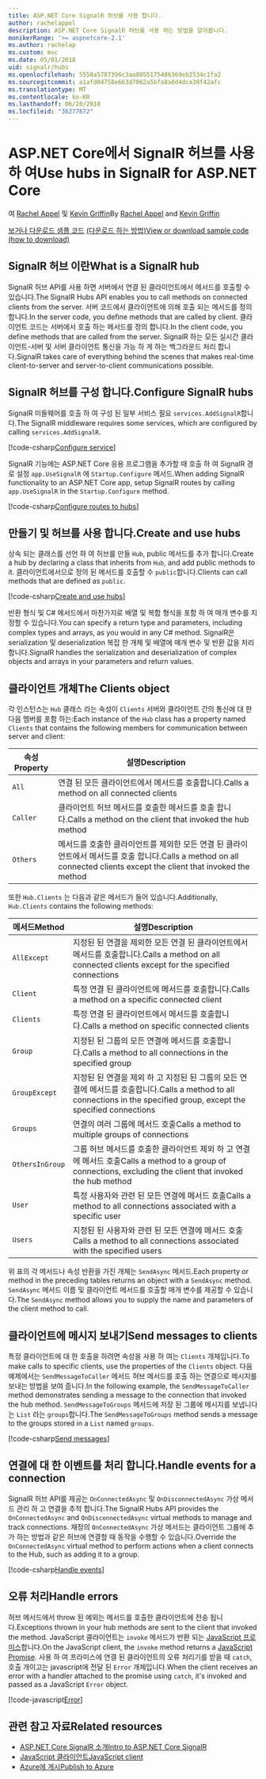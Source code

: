 ```yaml
---
title: ASP.NET Core SignalR 허브를 사용 합니다.
author: rachelappel
description: ASP.NET Core SignalR 허브를 사용 하는 방법을 알아봅니다.
monikerRange: '>= aspnetcore-2.1'
ms.author: rachelap
ms.custom: mvc
ms.date: 05/01/2018
uid: signalr/hubs
ms.openlocfilehash: 5558a5787396c3aa8055175486369eb2534c1fa2
ms.sourcegitcommit: a1afd04758e663d7062a5bfa8a0d4dca38f42afc
ms.translationtype: MT
ms.contentlocale: ko-KR
ms.lasthandoff: 06/20/2018
ms.locfileid: "36277672"
---
```

# <a name="use-hubs-in-signalr-for-aspnet-core"></a><span data-ttu-id="d820b-103">ASP.NET Core에서 SignalR 허브를 사용 하 여</span><span class="sxs-lookup"><span data-stu-id="d820b-103">Use hubs in SignalR for ASP.NET Core</span></span>

<span data-ttu-id="d820b-104">여 [Rachel Appel](https://twitter.com/rachelappel) 및 [Kevin Griffin](https://twitter.com/1kevgriff)</span><span class="sxs-lookup"><span data-stu-id="d820b-104">By [Rachel Appel](https://twitter.com/rachelappel) and [Kevin Griffin](https://twitter.com/1kevgriff)</span></span>

<span data-ttu-id="d820b-105">[보거나 다운로드 샘플 코드](https://github.com/aspnet/Docs/tree/master/aspnetcore/signalr/hubs/sample/ ) [(다운로드 하는 방법)](xref:tutorials/index#how-to-download-a-sample)</span><span class="sxs-lookup"><span data-stu-id="d820b-105">[View or download sample code](https://github.com/aspnet/Docs/tree/master/aspnetcore/signalr/hubs/sample/ ) [(how to download)](xref:tutorials/index#how-to-download-a-sample)</span></span>

## <a name="what-is-a-signalr-hub"></a><span data-ttu-id="d820b-106">SignalR 허브 이란</span><span class="sxs-lookup"><span data-stu-id="d820b-106">What is a SignalR hub</span></span>

<span data-ttu-id="d820b-107">SignalR 허브 API를 사용 하면 서버에서 연결 된 클라이언트에서 메서드를 호출할 수 있습니다.</span><span class="sxs-lookup"><span data-stu-id="d820b-107">The SignalR Hubs API enables you to call methods on connected clients from the server.</span></span> <span data-ttu-id="d820b-108">서버 코드에서 클라이언트에 의해 호출 되는 메서드를 정의 합니다.</span><span class="sxs-lookup"><span data-stu-id="d820b-108">In the server code, you define methods that are called by client.</span></span> <span data-ttu-id="d820b-109">클라이언트 코드는 서버에서 호출 하는 메서드를 정의 합니다.</span><span class="sxs-lookup"><span data-stu-id="d820b-109">In the client code, you define methods that are called from the server.</span></span> <span data-ttu-id="d820b-110">SignalR 하는 모든 실시간 클라이언트-서버 및 서버 클라이언트 통신을 가능 하 게 하는 백그라운드 처리 합니다.</span><span class="sxs-lookup"><span data-stu-id="d820b-110">SignalR takes care of everything behind the scenes that makes real-time client-to-server and server-to-client communications possible.</span></span>

## <a name="configure-signalr-hubs"></a><span data-ttu-id="d820b-111">SignalR 허브를 구성 합니다.</span><span class="sxs-lookup"><span data-stu-id="d820b-111">Configure SignalR hubs</span></span>

<span data-ttu-id="d820b-112">SignalR 미들웨어를 호출 하 여 구성 된 일부 서비스 필요 `services.AddSignalR`합니다.</span><span class="sxs-lookup"><span data-stu-id="d820b-112">The SignalR middleware requires some services, which are configured by calling `services.AddSignalR`.</span></span>

[!code-csharp[Configure service](hubs/sample/startup.cs?range=38)]

<span data-ttu-id="d820b-113">SignalR 기능에는 ASP.NET Core 응용 프로그램을 추가할 때 호출 하 여 SignalR 경로 설정 `app.UseSignalR` 에 `Startup.Configure` 메서드.</span><span class="sxs-lookup"><span data-stu-id="d820b-113">When adding SignalR functionality to an ASP.NET Core app, setup SignalR routes by calling `app.UseSignalR` in the `Startup.Configure` method.</span></span>

[!code-csharp[Configure routes to hubs](hubs/sample/startup.cs?range=57-60)]

## <a name="create-and-use-hubs"></a><span data-ttu-id="d820b-114">만들기 및 허브를 사용 합니다.</span><span class="sxs-lookup"><span data-stu-id="d820b-114">Create and use hubs</span></span>

<span data-ttu-id="d820b-115">상속 되는 클래스를 선언 하 여 허브를 만들 `Hub`, public 메서드를 추가 합니다.</span><span class="sxs-lookup"><span data-stu-id="d820b-115">Create a hub by declaring a class that inherits from `Hub`, and add public methods to it.</span></span> <span data-ttu-id="d820b-116">클라이언트에서으로 정의 된 메서드를 호출할 수 `public`합니다.</span><span class="sxs-lookup"><span data-stu-id="d820b-116">Clients can call methods that are defined as `public`.</span></span>

[!code-csharp[Create and use hubs](hubs/sample/hubs/chathub.cs?range=8-37)]

<span data-ttu-id="d820b-117">반환 형식 및 C# 메서드에서 마찬가지로 배열 및 복합 형식을 포함 하 여 매개 변수를 지정할 수 있습니다.</span><span class="sxs-lookup"><span data-stu-id="d820b-117">You can specify a return type and parameters, including complex types and arrays, as you would in any C# method.</span></span> <span data-ttu-id="d820b-118">SignalR은 serialization 및 deserialization 복잡 한 개체 및 배열에 매개 변수 및 반환 값을 처리합니다.</span><span class="sxs-lookup"><span data-stu-id="d820b-118">SignalR handles the serialization and deserialization of complex objects and arrays in your parameters and return values.</span></span>

## <a name="the-clients-object"></a><span data-ttu-id="d820b-119">클라이언트 개체</span><span class="sxs-lookup"><span data-stu-id="d820b-119">The Clients object</span></span>

<span data-ttu-id="d820b-120">각 인스턴스는 `Hub` 클래스 라는 속성이 `Clients` 서버와 클라이언트 간의 통신에 대 한 다음 멤버를 포함 하는:</span><span class="sxs-lookup"><span data-stu-id="d820b-120">Each instance of the `Hub` class has a property named `Clients` that contains the following members for communication between server and client:</span></span>

| <span data-ttu-id="d820b-121">속성</span><span class="sxs-lookup"><span data-stu-id="d820b-121">Property</span></span> | <span data-ttu-id="d820b-122">설명</span><span class="sxs-lookup"><span data-stu-id="d820b-122">Description</span></span> |
| ------ | ----------- |
| `All` | <span data-ttu-id="d820b-123">연결 된 모든 클라이언트에서 메서드를 호출합니다.</span><span class="sxs-lookup"><span data-stu-id="d820b-123">Calls a method on all connected clients</span></span> |
| `Caller` | <span data-ttu-id="d820b-124">클라이언트 허브 메서드를 호출한 메서드를 호출 합니다.</span><span class="sxs-lookup"><span data-stu-id="d820b-124">Calls a method on the client that invoked the hub method</span></span> |
| `Others` | <span data-ttu-id="d820b-125">메서드를 호출한 클라이언트를 제외한 모든 연결 된 클라이언트에서 메서드를 호출 합니다.</span><span class="sxs-lookup"><span data-stu-id="d820b-125">Calls a method on all connected clients except the client that invoked the method</span></span> |


<span data-ttu-id="d820b-126">또한 `Hub.Clients` 는 다음과 같은 메서드가 들어 있습니다.</span><span class="sxs-lookup"><span data-stu-id="d820b-126">Additionally, `Hub.Clients` contains the following methods:</span></span>

| <span data-ttu-id="d820b-127">메서드</span><span class="sxs-lookup"><span data-stu-id="d820b-127">Method</span></span> | <span data-ttu-id="d820b-128">설명</span><span class="sxs-lookup"><span data-stu-id="d820b-128">Description</span></span> |
| ------ | ----------- |
| `AllExcept` | <span data-ttu-id="d820b-129">지정된 된 연결을 제외한 모든 연결 된 클라이언트에서 메서드를 호출합니다.</span><span class="sxs-lookup"><span data-stu-id="d820b-129">Calls a method on all connected clients except for the specified connections</span></span> |
| `Client` | <span data-ttu-id="d820b-130">특정 연결 된 클라이언트에 메서드를 호출합니다.</span><span class="sxs-lookup"><span data-stu-id="d820b-130">Calls a method on a specific connected client</span></span> |
| `Clients` | <span data-ttu-id="d820b-131">특정 연결 된 클라이언트에서 메서드를 호출합니다.</span><span class="sxs-lookup"><span data-stu-id="d820b-131">Calls a method on specific connected clients</span></span> |
| `Group` | <span data-ttu-id="d820b-132">지정된 된 그룹의 모든 연결에 메서드를 호출합니다.</span><span class="sxs-lookup"><span data-stu-id="d820b-132">Calls a method to all connections in the specified group</span></span>  |
| `GroupExcept` | <span data-ttu-id="d820b-133">지정된 된 연결을 제외 하 고 지정된 된 그룹의 모든 연결에 메서드를 호출합니다.</span><span class="sxs-lookup"><span data-stu-id="d820b-133">Calls a method to all connections in the specified group, except the specified connections</span></span> |
| `Groups` | <span data-ttu-id="d820b-134">연결의 여러 그룹에 메서드 호출</span><span class="sxs-lookup"><span data-stu-id="d820b-134">Calls a method to multiple groups of connections</span></span>  |
| `OthersInGroup` | <span data-ttu-id="d820b-135">그룹 허브 메서드를 호출한 클라이언트 제외 하 고 연결에 메서드 호출</span><span class="sxs-lookup"><span data-stu-id="d820b-135">Calls a method to a group of connections, excluding the client that invoked the hub method</span></span>  |
| `User` | <span data-ttu-id="d820b-136">특정 사용자와 관련 된 모든 연결에 메서드 호출</span><span class="sxs-lookup"><span data-stu-id="d820b-136">Calls a method to all connections associated with a specific user</span></span> |
| `Users` | <span data-ttu-id="d820b-137">지정된 된 사용자와 관련 된 모든 연결에 메서드 호출</span><span class="sxs-lookup"><span data-stu-id="d820b-137">Calls a method to all connections associated with the specified users</span></span> |

<span data-ttu-id="d820b-138">위 표의 각 메서드나 속성 반환을 가진 개체는 `SendAsync` 메서드.</span><span class="sxs-lookup"><span data-stu-id="d820b-138">Each property or method in the preceding tables returns an object with a `SendAsync` method.</span></span> <span data-ttu-id="d820b-139">`SendAsync` 메서드 이름 및 클라이언트 메서드를 호출할 매개 변수를 제공할 수 있습니다.</span><span class="sxs-lookup"><span data-stu-id="d820b-139">The `SendAsync` method allows you to supply the name and parameters of the client method to call.</span></span>

## <a name="send-messages-to-clients"></a><span data-ttu-id="d820b-140">클라이언트에 메시지 보내기</span><span class="sxs-lookup"><span data-stu-id="d820b-140">Send messages to clients</span></span>

<span data-ttu-id="d820b-141">특정 클라이언트에 대 한 호출을 하려면 속성을 사용 하 여는 `Clients` 개체입니다.</span><span class="sxs-lookup"><span data-stu-id="d820b-141">To make calls to specific clients, use the properties of the `Clients` object.</span></span> <span data-ttu-id="d820b-142">다음 예제에서는 `SendMessageToCaller` 메서드 허브 메서드를 호출 하는 연결으로 메시지를 보내는 방법을 보여 줍니다.</span><span class="sxs-lookup"><span data-stu-id="d820b-142">In the following example, the `SendMessageToCaller` method demonstrates sending a message to the connection that invoked the hub method.</span></span> <span data-ttu-id="d820b-143">`SendMessageToGroups` 메서드에 저장 된 그룹에 메시지를 보냅니다는 `List` 라는 `groups`합니다.</span><span class="sxs-lookup"><span data-stu-id="d820b-143">The `SendMessageToGroups` method sends a message to the groups stored in a `List` named `groups`.</span></span>

[!code-csharp[Send messages](hubs/sample/hubs/chathub.cs?range=15-24)]

## <a name="handle-events-for-a-connection"></a><span data-ttu-id="d820b-144">연결에 대 한 이벤트를 처리 합니다.</span><span class="sxs-lookup"><span data-stu-id="d820b-144">Handle events for a connection</span></span>

<span data-ttu-id="d820b-145">SignalR 허브 API를 제공는 `OnConnectedAsync` 및 `OnDisconnectedAsync` 가상 메서드 관리 하 고 연결을 추적 합니다.</span><span class="sxs-lookup"><span data-stu-id="d820b-145">The SignalR Hubs API provides the `OnConnectedAsync` and `OnDisconnectedAsync` virtual methods to manage and track connections.</span></span> <span data-ttu-id="d820b-146">재정의 `OnConnectedAsync` 가상 메서드는 클라이언트 그룹에 추가 하는 방법과 같은 허브에 연결할 때 동작을 수행할 수 있습니다.</span><span class="sxs-lookup"><span data-stu-id="d820b-146">Override the `OnConnectedAsync` virtual method to perform actions when a client connects to the Hub, such as adding it to a group.</span></span>

[!code-csharp[Handle events](hubs/sample/hubs/chathub.cs?range=26-36)]

## <a name="handle-errors"></a><span data-ttu-id="d820b-147">오류 처리</span><span class="sxs-lookup"><span data-stu-id="d820b-147">Handle errors</span></span>

<span data-ttu-id="d820b-148">허브 메서드에서 throw 된 예외는 메서드를 호출한 클라이언트에 전송 됩니다.</span><span class="sxs-lookup"><span data-stu-id="d820b-148">Exceptions thrown in your hub methods are sent to the client that invoked the method.</span></span> <span data-ttu-id="d820b-149">JavaScript 클라이언트는 `invoke` 메서드가 반환 되는 [JavaScript 프로 미스](https://developer.mozilla.org/docs/Web/JavaScript/Guide/Using_promises)합니다.</span><span class="sxs-lookup"><span data-stu-id="d820b-149">On the JavaScript client, the `invoke` method returns a [JavaScript Promise](https://developer.mozilla.org/docs/Web/JavaScript/Guide/Using_promises).</span></span> <span data-ttu-id="d820b-150">사용 하 여 프라미스에 연결 된 클라이언트의 오류 처리기를 받을 때 `catch`, 호출 개이고는 javascript에 전달 된 `Error` 개체입니다.</span><span class="sxs-lookup"><span data-stu-id="d820b-150">When the client receives an error with a handler attached to the promise using `catch`, it's invoked and passed as a JavaScript `Error` object.</span></span>

[!code-javascript[Error](hubs/sample/wwwroot/js/chat.js?range=23)]

## <a name="related-resources"></a><span data-ttu-id="d820b-151">관련 참고 자료</span><span class="sxs-lookup"><span data-stu-id="d820b-151">Related resources</span></span>

* [<span data-ttu-id="d820b-152">ASP.NET Core SignalR 소개</span><span class="sxs-lookup"><span data-stu-id="d820b-152">Intro to ASP.NET Core SignalR</span></span>](xref:signalr/introduction)
* [<span data-ttu-id="d820b-153">JavaScript 클라이언트</span><span class="sxs-lookup"><span data-stu-id="d820b-153">JavaScript client</span></span>](xref:signalr/javascript-client)
* [<span data-ttu-id="d820b-154">Azure에 게시</span><span class="sxs-lookup"><span data-stu-id="d820b-154">Publish to Azure</span></span>](xref:signalr/publish-to-azure-web-app)
